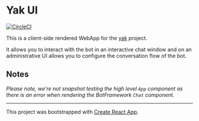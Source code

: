# Yak UI

[![CircleCI](https://circleci.com/gh/Capgemini-AIE/yak.svg?style=svg&circle-token=9d992d7a3a1ddb197af26c85b5cb67e0d1a9c4e9)](https://circleci.com/gh/Capgemini-AIE/yak)

This is a client-side rendered WebApp for the [yak](https://github.com/Capgemini-AIE/yak) project.

It allows you to interact with the bot in an interactive chat window and on an administrative UI allows you to configure the conversation flow of the bot.

## Notes

_Please note, we're not snapshot testing the high level `App` component as there is an error when rendering the BotFramework `Chat` component._

----

This project was bootstrapped with [Create React App](https://github.com/facebookincubator/create-react-app).